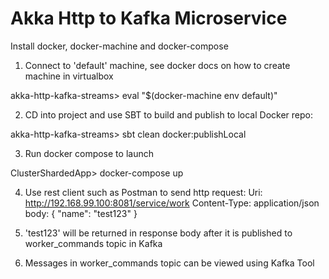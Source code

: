 Akka Http to Kafka Microservice
=================================

Install docker, docker-machine and docker-compose

1) Connect to 'default' machine, see docker docs on how to create machine in virtualbox

akka-http-kafka-streams> eval "$(docker-machine env default)"

2) CD into project and use SBT to build and publish to local Docker repo:

akka-http-kafka-streams> sbt clean docker:publishLocal

3) Run docker compose to launch

ClusterShardedApp> docker-compose up

4) Use rest client such as Postman to send http request:
Uri: http://192.168.99.100:8081/service/work
Content-Type: application/json
body:
{
    "name": "test123"
}

5) 'test123' will be returned in response body after it is published to worker_commands topic in Kafka

6) Messages in worker_commands topic can be viewed using Kafka Tool